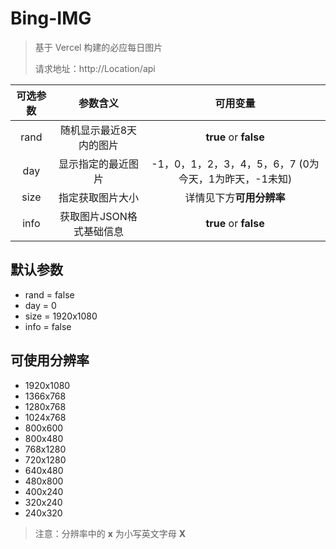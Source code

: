 # Bing-IMG
> 基于 Vercel 构建的必应每日图片  
> 
> 请求地址：http://Location/api

| 可选参数 | 参数含义 | 可用变量 |
| :------------: | :-------------: | :------------: |
| rand | 随机显示最近8天内的图片 | **true** or **false** |
| day | 显示指定的最近图片 | -1，0，1，2，3，4，5，6，7 (0为今天，1为昨天，-1未知) |
| size | 指定获取图片大小 | 详情见下方**可用分辨率** |
| info | 获取图片JSON格式基础信息 | **true** or **false** |

## 默认参数

* rand = false
* day = 0
* size = 1920x1080
* info = false

## 可使用分辨率

* 1920x1080
* 1366x768
* 1280x768
* 1024x768
* 800x600
* 800x480
* 768x1280
* 720x1280
* 640x480
* 480x800
* 400x240
* 320x240
* 240x320

> 注意：分辨率中的 **x** 为小写英文字母 **X**
